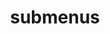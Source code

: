 ---
layout: page
title: submenus
nav: true
nav_order: 6
dropdown: true
children: 
    - title: Acheivements
      permalink: /publications/
    - title: divider
    - title: Talks
      permalink: /Talks/
---